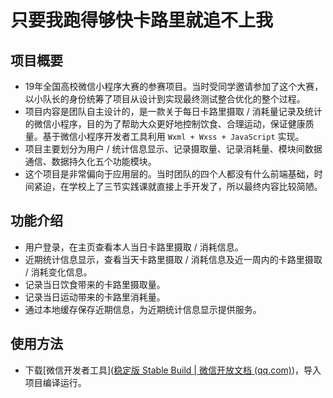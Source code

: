 # 只要我跑得够快卡路里就追不上我

## 项目概要

- 19年全国高校微信小程序大赛的参赛项目。当时受同学邀请参加了这个大赛，以小队长的身份统筹了项目从设计到实现最终测试整合优化的整个过程。
- 项目内容是团队自主设计的，是一款关于每日卡路里摄取 / 消耗量记录及统计的微信小程序，目的为了帮助大众更好地控制饮食、合理运动，保证健康质量。基于微信小程序开发者工具利用 `Wxml + Wxss + JavaScript` 实现。
- 项目主要划分为用户 / 统计信息显示、记录摄取量、记录消耗量、模块间数据通信、数据持久化五个功能模块。
- 这个项目是非常偏向于应用层的。当时团队的四个人都没有什么前端基础，时间紧迫，在学校上了三节实践课就直接上手开发了，所以最终内容比较简陋。

## 功能介绍

- 用户登录，在主页查看本人当日卡路里摄取 / 消耗信息。
- 近期统计信息显示，查看当天卡路里摄取 / 消耗信息及近一周内的卡路里摄取 / 消耗变化信息。
- 记录当日饮食带来的卡路里摄取量。
- 记录当日运动带来的卡路里消耗量。
- 通过本地缓存保存近期信息，为近期统计信息显示提供服务。

## 使用方法

- 下载[微信开发者工具]([稳定版 Stable Build | 微信开放文档 (qq.com)](https://developers.weixin.qq.com/miniprogram/dev/devtools/download.html))，导入项目编译运行。
